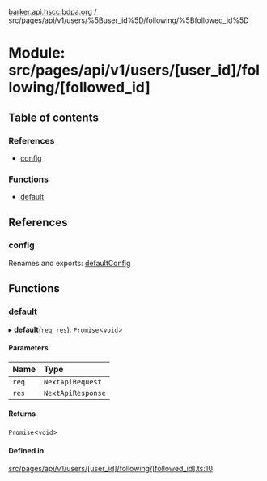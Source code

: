 [barker.api.hscc.bdpa.org][1] /
src/pages/api/v1/users/%5Buser_id%5D/following/%5Bfollowed_id%5D

# Module: src/pages/api/v1/users/\[user_id]/following/\[followed_id]

## Table of contents

### References

- [config][2]

### Functions

- [default][3]

## References

### config

Renames and exports: [defaultConfig][4]

## Functions

### default

▸ **default**(`req`, `res`): `Promise`<`void`>

#### Parameters

| Name  | Type              |
| :---- | :---------------- |
| `req` | `NextApiRequest`  |
| `res` | `NextApiResponse` |

#### Returns

`Promise`<`void`>

#### Defined in

[src/pages/api/v1/users/\[user_id\]/following/\[followed_id\].ts:10][5]

[1]: ../README.md
[2]: src_pages_api_v1_users__user_id__following__followed_id_.md#config
[3]: src_pages_api_v1_users__user_id__following__followed_id_.md#default
[4]: src_backend_middleware.md#defaultconfig

[5]:
https://github.com/nhscc/barker.api.hscc.bdpa.org/blob/86fb7f5/src/pages/api/v1/users/[user_id]/following/[followed_id].ts#L10

